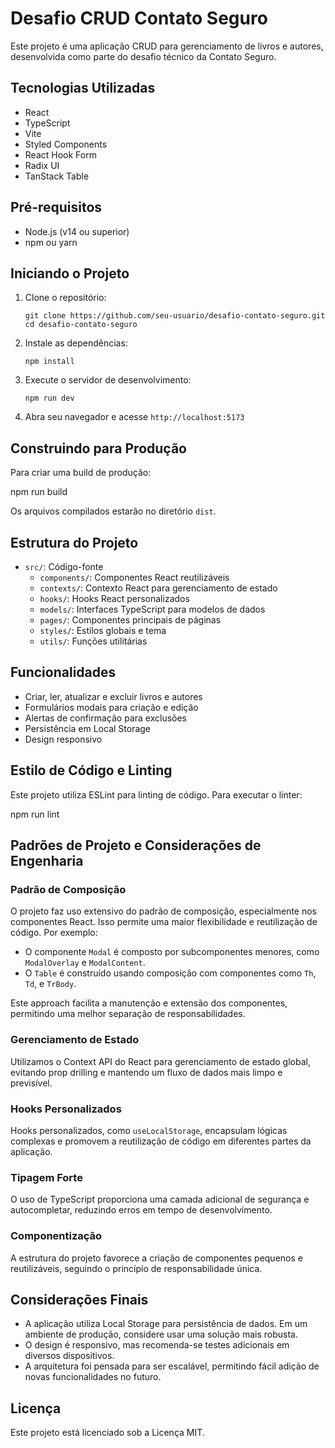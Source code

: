 # Desafio CRUD Contato Seguro

Este projeto é uma aplicação CRUD para gerenciamento de livros e autores, desenvolvida como parte do desafio técnico da Contato Seguro.

## Tecnologias Utilizadas

- React
- TypeScript
- Vite
- Styled Components
- React Hook Form
- Radix UI
- TanStack Table

## Pré-requisitos

- Node.js (v14 ou superior)
- npm ou yarn

## Iniciando o Projeto

1. Clone o repositório:
   ```
   git clone https://github.com/seu-usuario/desafio-contato-seguro.git
   cd desafio-contato-seguro
   ```

2. Instale as dependências:
   ```
   npm install
   ```

3. Execute o servidor de desenvolvimento:
   ```
   npm run dev
   ```

4. Abra seu navegador e acesse `http://localhost:5173`

## Construindo para Produção

Para criar uma build de produção:

npm run build


Os arquivos compilados estarão no diretório `dist`.

## Estrutura do Projeto

- `src/`: Código-fonte
  - `components/`: Componentes React reutilizáveis
  - `contexts/`: Contexto React para gerenciamento de estado
  - `hooks/`: Hooks React personalizados
  - `models/`: Interfaces TypeScript para modelos de dados
  - `pages/`: Componentes principais de páginas
  - `styles/`: Estilos globais e tema
  - `utils/`: Funções utilitárias

## Funcionalidades

- Criar, ler, atualizar e excluir livros e autores
- Formulários modais para criação e edição
- Alertas de confirmação para exclusões
- Persistência em Local Storage
- Design responsivo

## Estilo de Código e Linting

Este projeto utiliza ESLint para linting de código. Para executar o linter:

npm run lint


## Padrões de Projeto e Considerações de Engenharia

### Padrão de Composição

O projeto faz uso extensivo do padrão de composição, especialmente nos componentes React. Isso permite uma maior flexibilidade e reutilização de código. Por exemplo:

- O componente `Modal` é composto por subcomponentes menores, como `ModalOverlay` e `ModalContent`.
- O `Table` é construído usando composição com componentes como `Th`, `Td`, e `TrBody`.

Este approach facilita a manutenção e extensão dos componentes, permitindo uma melhor separação de responsabilidades.

### Gerenciamento de Estado

Utilizamos o Context API do React para gerenciamento de estado global, evitando prop drilling e mantendo um fluxo de dados mais limpo e previsível.

### Hooks Personalizados

Hooks personalizados, como `useLocalStorage`, encapsulam lógicas complexas e promovem a reutilização de código em diferentes partes da aplicação.

### Tipagem Forte

O uso de TypeScript proporciona uma camada adicional de segurança e autocompletar, reduzindo erros em tempo de desenvolvimento.

### Componentização

A estrutura do projeto favorece a criação de componentes pequenos e reutilizáveis, seguindo o princípio de responsabilidade única.

## Considerações Finais

- A aplicação utiliza Local Storage para persistência de dados. Em um ambiente de produção, considere usar uma solução mais robusta.
- O design é responsivo, mas recomenda-se testes adicionais em diversos dispositivos.
- A arquitetura foi pensada para ser escalável, permitindo fácil adição de novas funcionalidades no futuro.

## Licença

Este projeto está licenciado sob a Licença MIT.